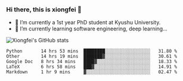 ### Hi there, this is xiongfei 👋


- 🔭 I’m currently a 1st year PhD student at Kyushu University.
- 🌱 I’m currently learning software engineering, deep learning...

<!--
**Toma62299781/Toma62299781** is a ✨ _special_ ✨ repository because its `README.md` (this file) appears on your GitHub profile.
Here are some ideas to get you started:
-->

![Xiongfei's GitHub stats](https://github-readme-stats.vercel.app/api?username=Toma62299781)

<!--START_SECTION:waka-->
```text
Python       14 hrs 53 mins  ████████░░░░░░░░░░░░░░░░░   31.80 % 
Other        14 hrs 19 mins  ███████▓░░░░░░░░░░░░░░░░░   30.61 % 
Google Doc   8 hrs 34 mins   ████▓░░░░░░░░░░░░░░░░░░░░   18.33 % 
LaTeX        6 hrs 58 mins   ███▓░░░░░░░░░░░░░░░░░░░░░   14.91 % 
Markdown     1 hr 9 mins     ▓░░░░░░░░░░░░░░░░░░░░░░░░   02.47 % 
```
<!--END_SECTION:waka-->

